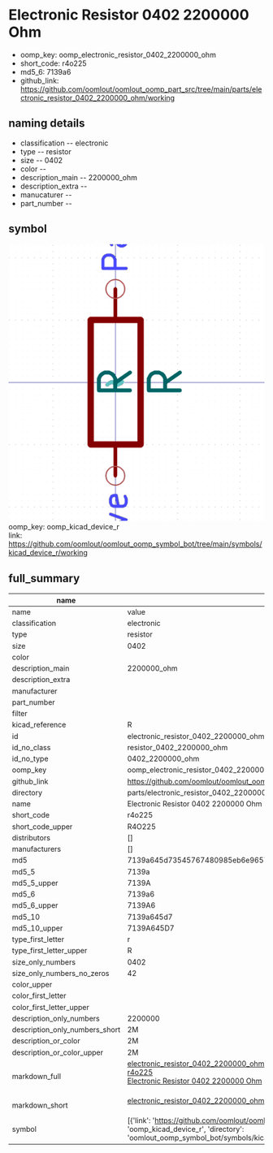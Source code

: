 # Electronic Resistor 0402 2200000 Ohm

  
* oomp_key: oomp_electronic_resistor_0402_2200000_ohm 
* short_code: r4o225
* md5_6: 7139a6  
* github_link: https://github.com/oomlout/oomlout_oomp_part_src/tree/main/parts/electronic_resistor_0402_2200000_ohm/working  
## naming details
* classification -- electronic
* type -- resistor
* size -- 0402
* color -- 
* description_main -- 2200000_ohm
* description_extra -- 
* manucaturer -- 
* part_number -- 



## symbol

![](symbol/0/working/working_600.png)  
oomp_key: oomp_kicad_device_r  
link: https://github.com/oomlout/oomlout_oomp_symbol_bot/tree/main/symbols/kicad_device_r/working  


## full_summary
| name | value | 
| --- | --- | 
| name | value | 
| classification | electronic | 
| type | resistor | 
| size | 0402 | 
| color |  | 
| description_main | 2200000_ohm | 
| description_extra |  | 
| manufacturer |  | 
| part_number |  | 
| filter |  | 
| kicad_reference | R | 
| id | electronic_resistor_0402_2200000_ohm | 
| id_no_class | resistor_0402_2200000_ohm | 
| id_no_type | 0402_2200000_ohm | 
| oomp_key | oomp_electronic_resistor_0402_2200000_ohm | 
| github_link | https://github.com/oomlout/oomlout_oomp_part_src/tree/main/parts/electronic_resistor_0402_2200000_ohm/working | 
| directory | parts/electronic_resistor_0402_2200000_ohm | 
| name | Electronic Resistor 0402 2200000 Ohm | 
| short_code | r4o225 | 
| short_code_upper | R4O225 | 
| distributors | [] | 
| manufacturers | [] | 
| md5 | 7139a645d73545767480985eb6e9657c | 
| md5_5 | 7139a | 
| md5_5_upper | 7139A | 
| md5_6 | 7139a6 | 
| md5_6_upper | 7139A6 | 
| md5_10 | 7139a645d7 | 
| md5_10_upper | 7139A645D7 | 
| type_first_letter | r | 
| type_first_letter_upper | R | 
| size_only_numbers | 0402 | 
| size_only_numbers_no_zeros | 42 | 
| color_upper |  | 
| color_first_letter |  | 
| color_first_letter_upper |  | 
| description_only_numbers | 2200000 | 
| description_only_numbers_short | 2M | 
| description_or_color | 2M | 
| description_or_color_upper | 2M | 
| markdown_full | [electronic_resistor_0402_2200000_ohm](https://github.com/oomlout/oomlout_oomp_part_src/tree/main/parts/electronic_resistor_0402_2200000_ohm/working)<br>[r4o225](https://github.com/oomlout/oomlout_oomp_part_src/tree/main/parts/electronic_resistor_0402_2200000_ohm/working)<br>[Electronic Resistor 0402 2200000 Ohm](https://github.com/oomlout/oomlout_oomp_part_src/tree/main/parts/electronic_resistor_0402_2200000_ohm/working)<br><br> | 
| markdown_short | [electronic_resistor_0402_2200000_ohm](https://github.com/oomlout/oomlout_oomp_part_src/tree/main/parts/electronic_resistor_0402_2200000_ohm/working)<br><br> | 
| symbol | [{'link': 'https://github.com/oomlout/oomlout_oomp_symbol_bot/tree/main/symbols/kicad_device_r', 'oomp_key': 'oomp_kicad_device_r', 'directory': 'oomlout_oomp_symbol_bot/symbols/kicad_device_r//working/working.kicad_sym'}] | 
